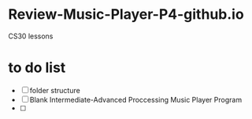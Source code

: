# Review-Music-Player-P4-github.io
CS30 lessons

# to do list
 - [ ] folder structure
 - [ ] Blank Intermediate-Advanced Proccessing Music Player Program
 - [ ] 
